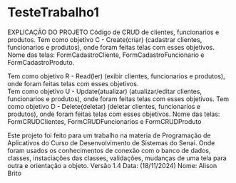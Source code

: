 # TesteTrabalho1
EXPLICAÇÃO DO PROJETO
Código de CRUD de clientes, funcionarios e produtos. 
Tem como objetivo C - Create(criar) (cadastrar clientes, funcionarios e produtos), onde foram feitas telas com esses objetivos.
Nome das telas: FormCadastroCliente, FormCadastroFuncionario e FormCadastroProduto.

Tem como objetivo R - Read(ler) (exibir clientes, funcionarios e produtos), onde foram feitas telas com esses objetivos.  
Tem como objetivo U - Update(atualizar) (atualizar/editar clientes, funcionarios e produtos), onde foram feitas telas com esses objetivos. 
Tem como objetivo D - Delete(deletar) (deletar clientes, funcionarios e produtos), onde foram feitas telas com esses objetivos. 
Nome das telas: FormCRUDClientes, FormCRUDFuncionarios e FormCRUDProduto

Este projeto foi feito para um trabalho na materia de Programação de Aplicativos do Curso de Desenvolvimento de Sistemas do Senai. 
Onde foram usados os conhecimentos de conexão com o banco de dados, classes, instaciações das classes, validações, mudanças de uma tela para outra e orientação a objeto.
Versão 1.4 Data: (18/11/2024)
Nome: Alison Brito 
